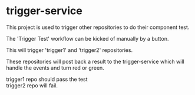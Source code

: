 # trigger-service

This project is used to trigger other repositories to do their component test.

The 'Trigger Test' workflow can be kicked of manually by a button.

This will trigger 'trigger1' and 'trigger2'  repositories.

These repositories will post back a result to the trigger-service which will handle the events and turn red or green.

trigger1 repo should pass the test  
trigger2 repo will fail.